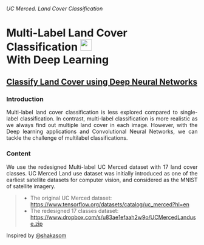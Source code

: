 ###### UC Merced. Land Cover Classification

# **Multi-Label Land Cover Classification** <img src="https://miro.medium.com/max/1234/0*gu2UUM9Yjz1P9pCW.png" height="30"><br>**With Deep Learning**
##  <p align="justify"> [Classify Land Cover using Deep Neural Networks](https://www.tensorflow.org/datasets/catalog/uc_merced?hl=en)</p> 
 
###  Introduction
<p align="justify">Multi-label land cover classification is less explored compared to single-label classification.
In contrast, multi-label classification is more realistic as we always find out multiple land cover in each image.
However, with the Deep learning applications and Convolutional Neural Networks, we can tackle the challenge of multilabel classifications.</p>

### Content

<p align="justify">We use the redesigned Multi-label UC Merced dataset with 17 land cover classes. UC Merced Land use dataset was
initially introduced as one of the earliest satellite datasets for computer vision, and considered as the MNIST of satellite imagery.

> * The original UC Merced dataset: https://www.tensorflow.org/datasets/catalog/uc_merced?hl=en
> * The redesigned 17 classes dataset: https://www.dropbox.com/s/u83ae1efaah2w9o/UCMercedLanduse.zip</p>

Inspired by [@shakasom](https://github.com/shakasom)
